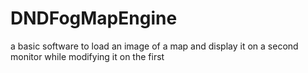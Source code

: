 # DNDFogMapEngine
a basic software to load an image of a map and display it on a second monitor while modifying it on the first
